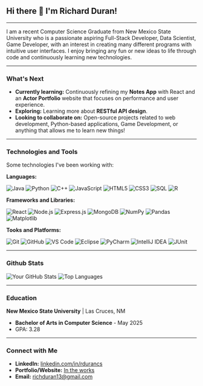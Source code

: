 ## Hi there 👋 I'm Richard Duran!

---

I am a recent Computer Science Graduate from New Mexico State University who is a passionate aspiring Full-Stack Developer, Data Scientist, Game Developer, with an interest in creating many different programs with intuitive user interfaces. I enjoy bringing any fun or new ideas to life through code and continuously learning new technologies. 

---

### What's Next

* **Currently learning:** Continuously refining my **Notes App** with React and an **Actor Portfolio** website that focuses on performance and user experience.  
* **Exploring:** Learning more about **RESTful API design**.
* **Looking to collaborate on:** Open-source projects related to web development, Python-based applications, Game Development, or anything that allows me to learn new things!

---

### Technologies and Tools

Some technologies I've been working with:

**Languages:**

![Java](https://img.shields.io/badge/Java-007396?style=for-the-badge&logo=java&logoColor=white)
![Python](https://img.shields.io/badge/Python-3776AB?style=for-the-badge&logo=python&logoColor=white)
![C++](https://img.shields.io/badge/C%2B%2B-00599C?style=for-the-badge&logo=c%2B%2B&logoColor=white)
![JavaScript](https://img.shields.io/badge/JavaScript-F7DF1E?style=for-the-badge&logo=javascript&logoColor=black)
![HTML5](https://img.shields.io/badge/HTML5-E34F26?style=for-the-badge&logo=html5&logoColor=white)
![CSS3](https://img.shields.io/badge/CSS3-1572B6?style=for-the-badge&logo=css3&logoColor=white)
![SQL](https://img.shields.io/badge/SQL-4479A1?style=for-the-badge&logo=postgresql&logoColor=white)
![R](https://img.shields.io/badge/R-276DC3?style=for-the-badge&logo=r&logoColor=white)

**Frameworks and Libraries:**

![React](https://img.shields.io/badge/React-61DAFB?style=for-the-badge&logo=react&logoColor=black)
![Node.js](https://img.shields.io/badge/Node.js-339933?style=for-the-badge&logo=node.js&logoColor=white)
![Express.js](https://img.shields.io/badge/Express.js-000000?style=for-the-badge&logo=express&logoColor=white)
![MongoDB](https://img.shields.io/badge/MongoDB-47A248?style=for-the-badge&logo=mongodb&logoColor=white)
![NumPy](https://img.shields.io/badge/NumPy-013243?style=for-the-badge&logo=numpy&logoColor=white)
![Pandas](https://img.shields.io/badge/Pandas-150458?style=for-the-badge&logo=pandas&logoColor=white)
![Matplotlib](https://img.shields.io/badge/Matplotlib-303030?style=for-the-badge&logo=matplotlib&logoColor=white)

**Tooks and Platforms:**

![Git](https://img.shields.io/badge/Git-F05032?style=for-the-badge&logo=git&logoColor=white)
![GitHub](https://img.shields.io/badge/GitHub-181717?style=for-the-badge&logo=github&logoColor=white)
![VS Code](https://img.shields.io/badge/VS%20Code-007ACC?style=for-the-badge&logo=visual-studio-code&logoColor=white)
![Eclipse](https://img.shields.io/badge/Eclipse-2C2255?style=for-the-badge&logo=eclipse&logoColor=white)
![PyCharm](https://img.shields.io/badge/PyCharm-143?style=for-the-badge&logo=pycharm&logoColor=white)
![IntelliJ IDEA](https://img.shields.io/badge/IntelliJ%20IDEA-000000?style=for-the-badge&logo=intellij-idea&logoColor=white)
![JUnit](https://img.shields.io/badge/JUnit5-25A162?style=for-the-badge&logo=junit5&logoColor=white)

---

### Github Stats

![Your GitHub Stats](https://github-readme-stats.vercel.app/api?username=rduran03&show_icons=true&theme=vue&hide_border=true&count_private=true)
![Top Languages](https://github-readme-stats.vercel.app/api/top-langs/?username=rduran03&layout=compact&theme=vue&hide_border=true)

---

### Education

**New Mexico State University** | Las Cruces, NM
* **Bachelor of Arts in Computer Science** - May 2025
* GPA: 3.28


---

### Connect with Me

* **LinkedIn:** [linkedin.com/in/rdurancs](linkedin.com/in/rdurancs)
* **Portfolio/Website:** [In the works](https://www.your-website.com)
* **Email:** [richduran13@gmail.com](mailto:richduran13@gmail.com)
<!--
**rduran03/rduran03** is a ✨ _special_ ✨ repository because its `README.md` (this file) appears on your GitHub profile.

Here are some ideas to get you started:

- 🔭 I’m currently working on ...
- 🌱 I’m currently learning ...
- 👯 I’m looking to collaborate on ...
- 🤔 I’m looking for help with ...
- 💬 Ask me about ...
- 📫 How to reach me: ...
- 😄 Pronouns: ...
- ⚡ Fun fact: ...
-->
